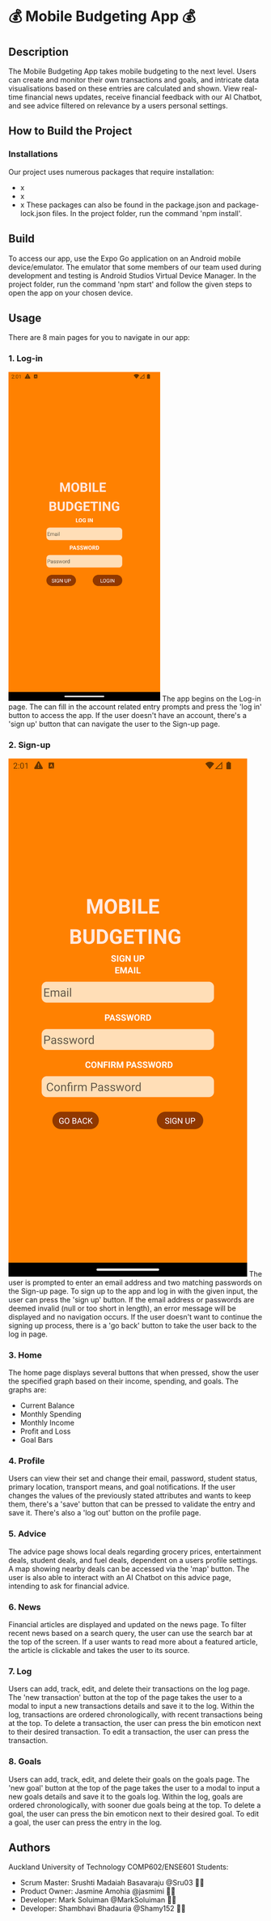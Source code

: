 # :moneybag: Mobile Budgeting App :moneybag:

## Description
The Mobile Budgeting App takes mobile budgeting to the next level. Users can create and monitor their own transactions and goals, and intricate data visualisations based on these entries are calculated and shown. View real-time financial news updates, receive financial feedback with our AI Chatbot, and see advice filtered on relevance by a users personal settings.

## How to Build the Project
### Installations
Our project uses numerous packages that require installation:
- x
- x
- x
These packages can also be found in the package.json and package-lock.json files. In the project folder, run the command 'npm install'.

## Build
To access our app, use the Expo Go application on an Android mobile device/emulator. The emulator that some members of our team used during development and testing is Android Studios Virtual Device Manager. In the project folder, run the command 'npm start' and follow the given steps to open the app on your chosen device.

## Usage
There are 8 main pages for you to navigate in our app:

### 1. Log-in
<img src="assets/login.png" alt="Log-in page" width="300">
The app begins on the Log-in page. The can fill in the account related entry prompts and press the 'log in' button to access the app. If the user doesn't have an account, there's a 'sign up' button that can navigate the user to the Sign-up page. 

### 2. Sign-up
![Sign-up page](assets/signup.png)
The user is prompted to enter an email address and two matching passwords on the Sign-up page. To sign up to the app and log in with the given input, the user can press the 'sign up' button. If the email address or passwords are deemed invalid (null or too short in length), an error message will be displayed and no navigation occurs. If the user doesn't want to continue the signing up process, there is a 'go back' button to take the user back to the log in page.

### 3. Home
The home page displays several buttons that when pressed, show the user the specified graph based on their income, spending, and goals. The graphs are:
* Current Balance
* Monthly Spending
* Monthly Income
* Profit and Loss
* Goal Bars

### 4. Profile
Users can view their set and change their email, password, student status, primary location, transport means, and goal notifications. If the user changes the values of the previously stated attributes and wants to keep them, there's a 'save' button that can be pressed to validate the entry and save it. There's also a 'log out' button on the profile page.

### 5. Advice
The advice page shows local deals regarding grocery prices, entertainment deals, student deals, and fuel deals, dependent on a users profile settings. A map showing nearby deals can be accessed via the 'map' button. The user is also able to interact with an AI Chatbot on this advice page, intending to ask for financial advice. 

### 6. News
Financial articles are displayed and updated on the news page. To filter recent news based on a search query, the user can use the search bar at the top of the screen. If a user wants to read more about a featured article, the article is clickable and takes the user to its source.

### 7. Log
Users can add, track, edit, and delete their transactions on the log page. The 'new transaction' button at the top of the page takes the user to a modal to input a new transactions details and save it to the log. Within the log, transactions are ordered chronologically, with recent transactions being at the top. To delete a transaction, the user can press the bin emoticon next to their desired transaction. To edit a transaction, the user can press the transaction.

### 8. Goals
Users can add, track, edit, and delete their goals on the goals page. The 'new goal' button at the top of the page takes the user to a modal to input a new goals details and save it to the goals log. Within the log, goals are ordered chronologically, with sooner due goals being at the top. To delete a goal, the user can press the bin emoticon next to their desired goal. To edit a goal, the user can press the entry in the log.

## Authors
Auckland University of Technology COMP602/ENSE601 Students:
- Scrum Master: Srushti Madaiah Basavaraju @Sru03 :woman_technologist:
- Product Owner: Jasmine Amohia @jasmimi :woman_technologist:
- Developer: Mark Soluiman @MarkSoluiman :man_technologist:
- Developer: Shambhavi Bhadauria @Shamy152 :woman_technologist: